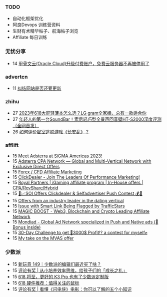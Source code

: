 ### TODO
-  自动化框架优化
-  阿良Devops 训练营资料
-  生财有术精华帖子、航海帖子浏览
-  Affiliate 每日训练

### 无忧分享
<!-- ruyo:START -->
-  14 [甲骨文云&lpar;Oracle Cloud&rpar;升级付费账户，免费云服务器不再被停用了](https://51.ruyo.net/18403.html)<!-- ruyo:END -->

### advertcn
<!-- advertcn:START -->
-  11 [纠结网站是否还要更新](https://www.advertcn.com/forum.php?mod=viewthread&tid=110805)<!-- advertcn:END -->

### zhihu
<!-- zhihu:START -->
-  27 [2023年618大屏轻薄本怎么选？LG gram全家桶，总有一款适合你](http://zhuanlan.zhihu.com/p/632641888?utm_campaign=rss&utm_medium=rss&utm_source=rss&utm_content=title)
-  27 [年轻人的第一台SoundBar！索尼轻巧型全景声回音壁HT-S2000深度评测（全网首发）](http://zhuanlan.zhihu.com/p/630990296?utm_campaign=rss&utm_medium=rss&utm_source=rss&utm_content=title)
-  26 [如何评价密室逃脱游戏《长安乱》？](http://www.zhihu.com/question/563950552/answer/3045961312?utm_campaign=rss&utm_medium=rss&utm_source=rss&utm_content=title)<!-- zhihu:END -->

### afflift
<!-- afflift:START -->
-  15 [Meet Adsterra at SiGMA Americas 2023!](https://afflift.com/f/threads/meet-adsterra-at-sigma-americas-2023.11124/?utm_source=rss&utm_medium=rss)
-  15 [Adsterra CPA Network — Global and Multi-Vertical Network with Exclusive Direct Offers](https://afflift.com/f/threads/adsterra-cpa-network-%E2%80%94-global-and-multi-vertical-network-with-exclusive-direct-offers.10001/?utm_source=rss&utm_medium=rss)
-  15 [Forex / CFD Affiliate Marketing](https://afflift.com/f/threads/forex-cfd-affiliate-marketing.11122/?utm_source=rss&utm_medium=rss)
-  15 [ClickDealer - Join The Leaders Of Performance Marketing!](https://afflift.com/f/threads/clickdealer-join-the-leaders-of-performance-marketing.2440/?utm_source=rss&utm_medium=rss)
-  15 [Royal Partners | iGaming affiliate program | In-House offers | CPA/RevShare/Hybrid](https://afflift.com/f/threads/royal-partners-igaming-affiliate-program-in-house-offers-cpa-revshare-hybrid.10011/?utm_source=rss&utm_medium=rss)
-  15 [🚀📈SOI Offers Clickdealer &amp; Selfadvertiser Push Contest  💰🤑](https://afflift.com/f/threads/%F0%9F%9A%80%F0%9F%93%88soi-offers-clickdealer-selfadvertiser-push-contest-%F0%9F%92%B0%F0%9F%A4%91.10846/?utm_source=rss&utm_medium=rss)
-  15 [Offers from an industry leader in the dating vertical](https://afflift.com/f/threads/offers-from-an-industry-leader-in-the-dating-vertical.11123/?utm_source=rss&utm_medium=rss)
-  15 [Issue with Smart Link Being Flagged by TrafficStars](https://afflift.com/f/threads/issue-with-smart-link-being-flagged-by-trafficstars.11048/?utm_source=rss&utm_medium=rss)
-  15 [MAGIC BOOST - Web3, Blockchain and Crypto Leading Affiliate Network](https://afflift.com/f/threads/magic-boost-web3-blockchain-and-crypto-leading-affiliate-network.10508/?utm_source=rss&utm_medium=rss)
-  15 [Mondiad - Global Ad Network specialized in Push and Native ads &lpar;🎁 Bonus inside&rpar;](https://afflift.com/f/threads/mondiad-global-ad-network-specialized-in-push-and-native-ads-%F0%9F%8E%81-bonus-inside.8789/?utm_source=rss&utm_medium=rss)
-  15 [30-Day Challenge to get 🎯3000$ Profit⁉ a contest for myself✊](https://afflift.com/f/threads/30-day-challenge-to-get-%F0%9F%8E%AF3000-profit%E2%81%89-a-contest-for-myself%E2%9C%8A.9419/?utm_source=rss&utm_medium=rss)
-  15 [My take on the MVAS offer](https://afflift.com/f/threads/my-take-on-the-mvas-offer.11116/?utm_source=rss&utm_medium=rss)<!-- afflift:END -->

### 少数派
<!-- sspai:START -->
-  15 [新玩意 149｜少数派的编辑们最近买了啥？](https://sspai.com/post/80366)
-  15 [评论有奖 | 从小培养效率思维，给孩子们的「成长之礼」](https://sspai.com/post/80352)
-  15 [618 将至，更好的 K3 Pro 也有了少数派定制版](https://sspai.com/post/80310)
-  15 [618 硬件推荐：值得关注的鼠标](https://sspai.com/post/80329)
-  15 [评论有奖 | 看懂《闪电侠》电影：你可以了解的五个小知识](https://sspai.com/post/80358)<!-- sspai:END -->
